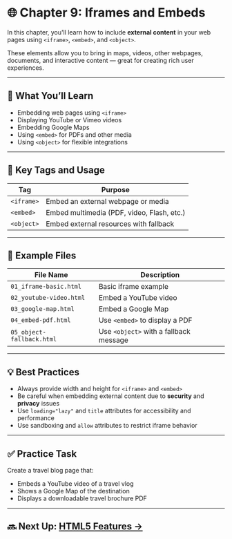# 🌐 Chapter 9: Iframes and Embeds

In this chapter, you'll learn how to include **external content** in your web pages using `<iframe>`, `<embed>`, and `<object>`.

These elements allow you to bring in maps, videos, other webpages, documents, and interactive content — great for creating rich user experiences.

---

## 🎯 What You’ll Learn

- Embedding web pages using `<iframe>`
- Displaying YouTube or Vimeo videos
- Embedding Google Maps
- Using `<embed>` for PDFs and other media
- Using `<object>` for flexible integrations

---

## 🔖 Key Tags and Usage

| Tag        | Purpose                                    |
|------------|--------------------------------------------|
| `<iframe>` | Embed an external webpage or media         |
| `<embed>`  | Embed multimedia (PDF, video, Flash, etc.) |
| `<object>` | Embed external resources with fallback     |

---

## 📄 Example Files

| File Name               | Description                                     |
|-------------------------|-------------------------------------------------|
| `01_iframe-basic.html`  | Basic iframe example                            |
| `02_youtube-video.html` | Embed a YouTube video                           |
| `03_google-map.html`    | Embed a Google Map                              |
| `04_embed-pdf.html`     | Use `<embed>` to display a PDF                  |
| `05_object-fallback.html` | Use `<object>` with a fallback message       |

---

## 💡 Best Practices

- Always provide width and height for `<iframe>` and `<embed>`
- Be careful when embedding external content due to **security** and **privacy** issues
- Use `loading="lazy"` and `title` attributes for accessibility and performance
- Use sandboxing and `allow` attributes to restrict iframe behavior

---

## ✅ Practice Task

Create a travel blog page that:
- Embeds a YouTube video of a travel vlog
- Shows a Google Map of the destination
- Displays a downloadable travel brochure PDF

---

## 🔜 Next Up: [HTML5 Features →](../10_html5-features/README.md)
